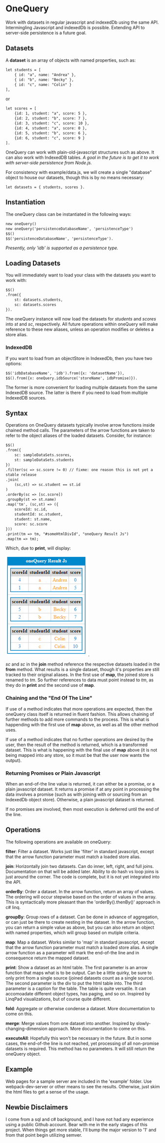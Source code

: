 # OneQuery

Work with datasets in regular javascript and indexedDb using the same API.  Intermingling Javascript and indexedDb is possible.  Extending API to server-side persistence is a future goal. 

## Datasets

A **dataset** is an array of objects with named properties, such as:

    let students = [
        { id: "a", name: "Andrea" },
        { id: "b", name: "Becky" },
        { id: "c", name: "Colin" }
    ],

or 

    let scores = [
        {id: 1, student: "a", score: 5 },
        {id: 2, student: "b", score: 7 },
        {id: 3, student: "c", score: 10 },
        {id: 4, student: "a", score: 0 },
        {id: 5, student: "b", score: 6 },
        {id: 6, student: "c", score: 9 }
    ].

OneQuery can work with plain-old-javascript structures such as above.  It can also work with IndexedDB tables.  *A goal in the future is to get it to work with server-side persistence from Node.js.*

For consistency with example/data.js, we will create a single "database" object to house our datasets, though this is by no means necessary:

    let datasets = { students, scores }.

## Instantiation

The oneQuery class can be instantiated in the following ways:

    new oneQuery()
    new oneQuery('persistenceDatabaseName', 'persistenceType')  
    $$() 
    $$('persistenceDatabaseName', 'persistenceType').

*Presently, only 'idb' is supported as a persistence type.*

## Loading Datasets

You will immediately want to load your class with the datasets you want to work with:

    $$()
    .from({
        st: datasets.students,
        sc: datasets.scores
    }).

The oneQuery instance will now load the datasets for *students* and *scores* into *st* and *sc*, respectively.  All future operations within oneQuery will make reference to these new aliases, unless an operation modifies or deletes a store alias. 

### IndexedDB 

If you want to load from an objectStore in IndexedDb, then you have two options:

    $$('idbDatabaseName', 'idb').from({x: 'datasetName'}),
    $$().from({x: oneQuery.idbSource('storeName', idbPromise)}).

The former is more convenient for loading multiple datasets from the same IndexedDB source.  The latter is there if you need to load from multiple IndexedDB sources.

## Syntax

Operations on OneQuery datasets typically involve arrow functions inside chained method calls.  The parameters of the arrow functions are taken to refer to the object aliases of the loaded datasets.  Consider, for instance:

    $$()
    .from({
        sc: sampleDataSets.scores,
        st: sampleDataSets.students 
    })
    .filter(sc => sc.score != 0) // fixme: one reason this is not yet a stable release
    .join( 
        (sc,st) => sc.student == st.id
    )
    .orderBy(sc => [sc.score])
    .groupBy(st => st.name)
    .map('tm', (sc,st) => ({
        scoreId: sc.id, 
        studentId: sc.student, 
        student: st.name, 
        score: sc.score
    }))
    .print(tm => tm, "#someHtmlDivId", "oneQuery Result Js") 
    .map(tm => tm);

Which, due to **print**, will display:

![Results](./example/javascript.png).

*sc* and *sc* in the **join** method reference the respective datasets loaded in the **from** method.  What results is a single dataset, though it's properties are still tracked to their original aliases.  In the first use of **map**, the joined store is renamed to *tm*.  So further references to data must point instead to *tm*, as they do in **print** and the second use of **map**.  

### Chaining and the "End Of The Line"

If use of a method indicates that more operations are expected, then the oneQuery class itself is returned in fluent fashion.  This allows chaining of further methods to add more commands to the process.  This is what is happending with the first use of **map** above, as well as all the other method uses.

If use of a method indicates that no further operations are desired by the user, then the result of the method is returned, which is a transformed dataset.  This is what is happening with the final use of **map** above (it is not being mapped into any store, so it must be that the user now wants the output).

### Returning Promises or Plain Javascript

When an end-of-the line value is returned, it can either be a promise, or a plain javascript dataset.  It returns a promise if at any point in processing the data involves a promise (such as with joining with or sourcing from an IndexedDb object store).  Otherwise, a plain javascript dataset is returned.

If no promises are involved, then most execution is deferred until the end of the line.  

## Operations

The following operations are available on oneQuery:

**filter**: Filter a dataset.  Works just like 'filter' in standard javascript, except that the arrow function parameter must match a loaded store alias. 

**join**: Horizontally join two datasets.  Can do inner, left, right, and full joins.  Documentation on that will be added later.  Ability to do hash vs loop joins is just around the corner.  The code is complete, but it is not yet integrated into the API.

**orderBy**: Order a dataset.  In the arrow function, return an array of values.  The ordering will occur stepwise based on the order of values in the array.  This is syntactically more pleasant than the 'orderBy().thenBy()' approach in c# linq.

**groupBy**: Group rows of a dataset.  Can be done in advance of aggregation, or can just be there to create nesting in the dataset.  In the arrow function, you can return a simple value as above, but you can also return an object with named properties, which will group based on mutiple criteria.

**map**: Map a dataset.  Works similar to 'map' in standard javascript, except that the arrow function parameter must match a loaded store alias.  A single arrow function as a parameter will mark the end-of-the line and in consequence return the mapped dataset.   

**print**: Show a dataset as an html table.  The first parameter is an arrow function that maps what is to be output.  Can be a little quirky, be sure to only print from a single source (joined datasets count as a single source).  The second parameter is the div to put the html table into.  The third parameter is a caption for the table.  The table is quite versatile.  It can accomoadate different object types, has paging, and so on.  Inspired by LinqPad visualizations, but of course quite different.

**fold**: Aggregate or otherwise condense a dataset.  More documentation to come on this.

**merge**: Merge values from one dataset into another.  Inspired by slowly-changing-dimension approach.  More documentation to come on this.

**executeAll**: Hopefully this won't be necessary in the future.  But in some cases, the end-of-the line is not reached, yet processing of all non-promise datasets is required.  This method has no parameters.  It will still return the oneQuery object.

## Example

Web pages for a sample server are included in the 'example' folder.  Use webpack-dev-server or other means to see the results.  Otherwise, just skim the html files to get a sense of the usage.   

## Newbie Disclaimers

I come from a sql and c# background, and I have not had any experience using a public Github account.  Bear with me in the early stages of this project.  When things get more stable, I'll bump the major version to '1' and from that point begin utilizing semver.  

